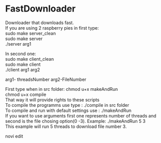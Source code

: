 # FastDownloader
Downloader that downloads fast.  
If you are using 2 raspberry pies in first type:  
sudo make server_clean  
sudo make server  
./server arg1  

In second one:  
sudo make client_clean  
sudo make client  
./client arg1 arg2  

arg1- threadsNumber arg2-FileNumber

First type when in src folder: chmod u+x makeAndRun  
chmod u+x compile  
That way it will provide rights to these scripts   
To compile the programms use type : ./compile in src folder   
To compile and run with default settings use : ./makeAndRun  
If you want to use arguments first one represents number of threads and second is the file chosing option(0 -3).
Example: ./makeAndRun 5 3  
This example will run 5 threads to download file number 3.

 
 
novi edit
  

